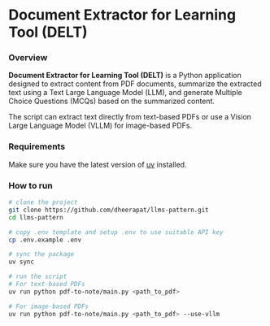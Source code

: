 # Document Extractor for Learning Tool (DELT)

### Overview

**Document Extractor for Learning Tool (DELT)** is a Python application designed to extract content from PDF documents, summarize the extracted text using a Text Large Language Model (LLM), and generate Multiple Choice Questions (MCQs) based on the summarized content.

The script can extract text directly from text-based PDFs or use a Vision Large Language Model (VLLM) for image-based PDFs.

### Requirements

Make sure you have the latest version of [uv](https://docs.astral.sh/uv/) installed.

### How to run

```bash
# clone the project
git clone https://github.com/dheerapat/llms-pattern.git
cd llms-pattern

# copy .env template and setup .env to use suitable API key
cp .env.example .env

# sync the package
uv sync

# run the script
# For text-based PDFs
uv run python pdf-to-note/main.py <path_to_pdf>

# For image-based PDFs
uv run python pdf-to-note/main.py <path_to_pdf> --use-vllm
```